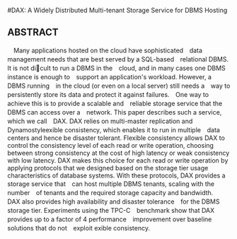 #DAX: A Widely Distributed Multi-tenant Storage Service for DBMS Hosting

## ABSTRACT
　Many applications hosted on the cloud have sophisticated　data management needs that are best served by a SQL-based　relational DBMS. It is not dicult to run a DBMS in the　cloud, and in many cases one DBMS instance is enough to　support an application's workload. However, a DBMS running　in the cloud (or even on a local server) still needs a　way to persistently store its data and protect it against failures.　One way to achieve this is to provide a scalable and　reliable storage service that the DBMS can access over a　network. This paper describes such a service, which we call　DAX. DAX relies on multi-master replication and Dynamostyleexible consistency, which enables it to run in multiple　data centers and hence be disaster tolerant. Flexible
consistency allows DAX to control the consistency level of
each read or write operation, choosing between strong consistency
at the cost of high latency or weak consistency with
low latency. DAX makes this choice for each read or write
operation by applying protocols that we designed based on
the storage tier usage characteristics of database systems.
With these protocols, DAX provides a storage service that　can host multiple DBMS tenants, scaling with the number　of tenants and the required storage capacity and bandwidth.　DAX also provides high availability and disaster tolerance　for the DBMS storage tier. Experiments using the TPC-C　benchmark show that DAX provides up to a factor of 4 performance　improvement over baseline solutions that do not　exploit exible consistency.